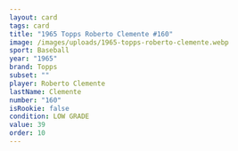 ```yaml
---
layout: card
tags: card
title: "1965 Topps Roberto Clemente #160"
image: /images/uploads/1965-topps-roberto-clemente.webp
sport: Baseball
year: "1965"
brand: Topps
subset: ""
player: Roberto Clemente
lastName: Clemente
number: "160"
isRookie: false
condition: LOW GRADE
value: 39
order: 10
---
```

